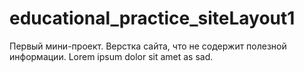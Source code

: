 # educational_practice_siteLayout1
Первый мини-проект. Верстка сайта, что не содержит полезной информации. Lorem ipsum dolor sit amet as sad.

